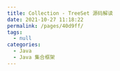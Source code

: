 ```yaml
---
title: Collection - TreeSet 源码解读
date: 2021-10-27 11:18:22
permalink: /pages/40d9ff/
tags: 
  - null
categories: 
  - Java
  - Java 集合框架
---
```

